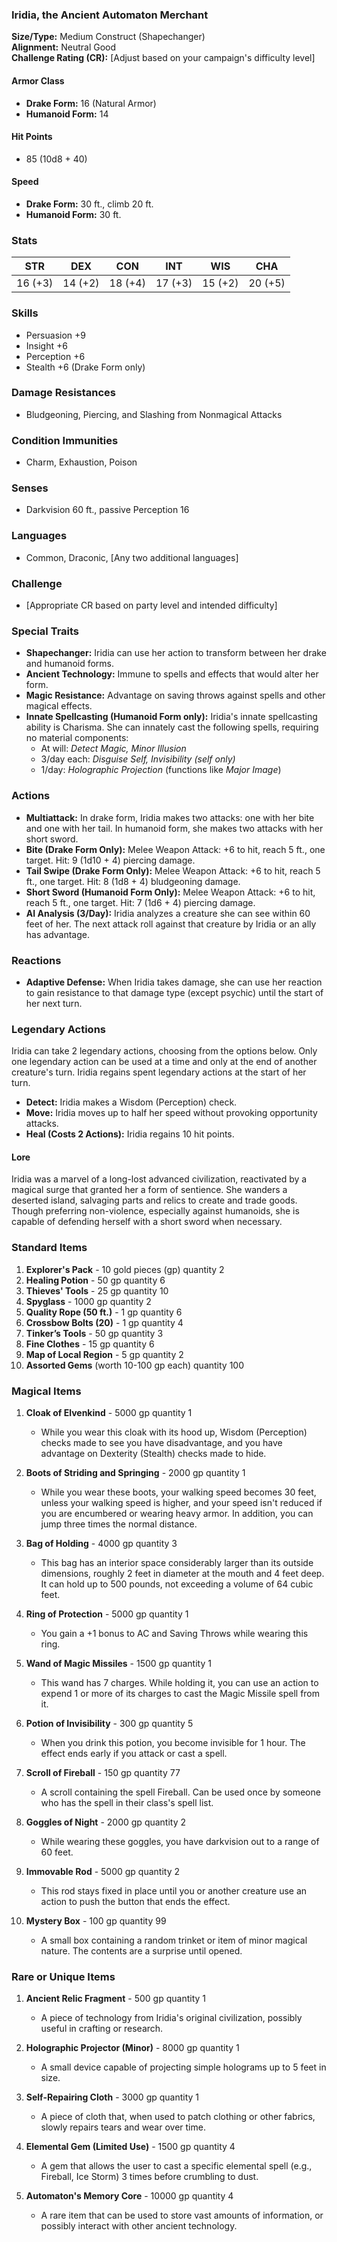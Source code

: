 ### Iridia, the Ancient Automaton Merchant

**Size/Type:** Medium Construct (Shapechanger)  
**Alignment:** Neutral Good  
**Challenge Rating (CR):** [Adjust based on your campaign's difficulty level]

#### Armor Class

- **Drake Form:** 16 (Natural Armor)
- **Humanoid Form:** 14

#### Hit Points

- 85 (10d8 + 40)

#### Speed

- **Drake Form:** 30 ft., climb 20 ft.
- **Humanoid Form:** 30 ft.

### Stats

|STR|DEX|CON|INT|WIS|CHA|
|---|---|---|---|---|---|
|16 (+3)|14 (+2)|18 (+4)|17 (+3)|15 (+2)|20 (+5)|

### Skills

- Persuasion +9
- Insight +6
- Perception +6
- Stealth +6 (Drake Form only)

### Damage Resistances

- Bludgeoning, Piercing, and Slashing from Nonmagical Attacks

### Condition Immunities

- Charm, Exhaustion, Poison

### Senses

- Darkvision 60 ft., passive Perception 16

### Languages

- Common, Draconic, [Any two additional languages]

### Challenge

- [Appropriate CR based on party level and intended difficulty]

### Special Traits

- **Shapechanger:** Iridia can use her action to transform between her drake and humanoid forms.
- **Ancient Technology:** Immune to spells and effects that would alter her form.
- **Magic Resistance:** Advantage on saving throws against spells and other magical effects.
- **Innate Spellcasting (Humanoid Form only):** Iridia's innate spellcasting ability is Charisma. She can innately cast the following spells, requiring no material components:
    - At will: _Detect Magic, Minor Illusion_
    - 3/day each: _Disguise Self, Invisibility (self only)_
    - 1/day: _Holographic Projection_ (functions like _Major Image_)

### Actions

- **Multiattack:** In drake form, Iridia makes two attacks: one with her bite and one with her tail. In humanoid form, she makes two attacks with her short sword.
- **Bite (Drake Form Only):** Melee Weapon Attack: +6 to hit, reach 5 ft., one target. Hit: 9 (1d10 + 4) piercing damage.
- **Tail Swipe (Drake Form Only):** Melee Weapon Attack: +6 to hit, reach 5 ft., one target. Hit: 8 (1d8 + 4) bludgeoning damage.
- **Short Sword (Humanoid Form Only):** Melee Weapon Attack: +6 to hit, reach 5 ft., one target. Hit: 7 (1d6 + 4) piercing damage.
- **AI Analysis (3/Day):** Iridia analyzes a creature she can see within 60 feet of her. The next attack roll against that creature by Iridia or an ally has advantage.

### Reactions

- **Adaptive Defense:** When Iridia takes damage, she can use her reaction to gain resistance to that damage type (except psychic) until the start of her next turn.

### Legendary Actions

Iridia can take 2 legendary actions, choosing from the options below. Only one legendary action can be used at a time and only at the end of another creature's turn. Iridia regains spent legendary actions at the start of her turn.

- **Detect:** Iridia makes a Wisdom (Perception) check.
- **Move:** Iridia moves up to half her speed without provoking opportunity attacks.
- **Heal (Costs 2 Actions):** Iridia regains 10 hit points.

#### Lore

Iridia was a marvel of a long-lost advanced civilization, reactivated by a magical surge that granted her a form of sentience. She wanders a deserted island, salvaging parts and relics to create and trade goods. Though preferring non-violence, especially against humanoids, she is capable of defending herself with a short sword when necessary.
### Standard Items

1. **Explorer's Pack** - 10 gold pieces (gp) quantity 2
2. **Healing Potion** - 50 gp quantity 6 
3. **Thieves' Tools** - 25 gp quantity 10
4. **Spyglass** - 1000 gp quantity 2
5. **Quality Rope (50 ft.)** - 1 gp quantity 6
6. **Crossbow Bolts (20)** - 1 gp quantity 4
7. **Tinker’s Tools** - 50 gp quantity 3
8. **Fine Clothes** - 15 gp quantity 6
9. **Map of Local Region** - 5 gp quantity 2
10. **Assorted Gems** (worth 10-100 gp each) quantity 100

### Magical Items

1. **Cloak of Elvenkind** - 5000 gp quantity 1
    
    - While you wear this cloak with its hood up, Wisdom (Perception) checks made to see you have disadvantage, and you have advantage on Dexterity (Stealth) checks made to hide.
2. **Boots of Striding and Springing** - 2000 gp quantity 1
    
    - While you wear these boots, your walking speed becomes 30 feet, unless your walking speed is higher, and your speed isn't reduced if you are encumbered or wearing heavy armor. In addition, you can jump three times the normal distance.
3. **Bag of Holding** - 4000 gp quantity 3
    
    - This bag has an interior space considerably larger than its outside dimensions, roughly 2 feet in diameter at the mouth and 4 feet deep. It can hold up to 500 pounds, not exceeding a volume of 64 cubic feet.
4. **Ring of Protection** - 5000 gp quantity 1
    
    - You gain a +1 bonus to AC and Saving Throws while wearing this ring.
5. **Wand of Magic Missiles** - 1500 gp quantity 1
    
    - This wand has 7 charges. While holding it, you can use an action to expend 1 or more of its charges to cast the Magic Missile spell from it.
6. **Potion of Invisibility** - 300 gp quantity 5
    
    - When you drink this potion, you become invisible for 1 hour. The effect ends early if you attack or cast a spell.
7. **Scroll of Fireball** - 150 gp quantity 77
    
    - A scroll containing the spell Fireball. Can be used once by someone who has the spell in their class's spell list.
8. **Goggles of Night** - 2000 gp quantity 2
    
    - While wearing these goggles, you have darkvision out to a range of 60 feet.
9. **Immovable Rod** - 5000 gp quantity 2
    
    - This rod stays fixed in place until you or another creature use an action to push the button that ends the effect.
10. **Mystery Box** - 100 gp quantity 99
    
    - A small box containing a random trinket or item of minor magical nature. The contents are a surprise until opened.

### Rare or Unique Items

1. **Ancient Relic Fragment** - 500 gp  quantity 1
    
    - A piece of technology from Iridia's original civilization, possibly useful in crafting or research.
2. **Holographic Projector (Minor)** - 8000 gp  quantity 1 
    
    - A small device capable of projecting simple holograms up to 5 feet in size.
3. **Self-Repairing Cloth** - 3000 gp  quantity 1
    
    - A piece of cloth that, when used to patch clothing or other fabrics, slowly repairs tears and wear over time.
4. **Elemental Gem (Limited Use)** - 1500 gp  quantity 4
    
    - A gem that allows the user to cast a specific elemental spell (e.g., Fireball, Ice Storm) 3 times before crumbling to dust.
5. **Automaton's Memory Core** - 10000 gp  quantity 4
    
    - A rare item that can be used to store vast amounts of information, or possibly interact with other ancient technology.

